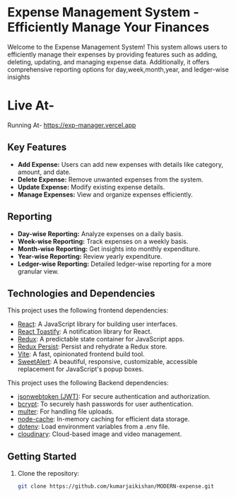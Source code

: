 # Expense Management System - Efficiently Manage Your Finances

Welcome to the Expense Management System! This system allows users to efficiently manage their
expenses by providing features such as adding, deleting, updating, and managing expense data. 
Additionally, it offers comprehensive reporting options for  day,week,month,year, and ledger-wise insights

# Live At-
Running At- https://exp-manager.vercel.app

## Key Features

- **Add Expense:** Users can add new expenses with details like category, amount, and date.
- **Delete Expense:** Remove unwanted expenses from the system.
- **Update Expense:** Modify existing expense details.
- **Manage Expenses:** View and organize expenses efficiently.

## Reporting

- **Day-wise Reporting:** Analyze expenses on a daily basis.
- **Week-wise Reporting:** Track expenses on a weekly basis.
- **Month-wise Reporting:** Get insights into monthly expenditure.
- **Year-wise Reporting:** Review yearly expenditure.
- **Ledger-wise Reporting:** Detailed ledger-wise reporting for a more granular view.

## Technologies and Dependencies

This project uses the following frontend dependencies:

- [React](https://reactjs.org/): A JavaScript library for building user interfaces.
- [React Toastify](https://fkhadra.github.io/react-toastify/): A notification library for React.
- [Redux](https://redux.js.org/): A predictable state container for JavaScript apps.
- [Redux Persist](https://github.com/rt2zz/redux-persist): Persist and rehydrate a Redux store.
- [Vite](https://vitejs.dev/): A fast, opinionated frontend build tool.
- [SweetAlert](https://sweetalert.js.org/): A beautiful, responsive, customizable, accessible replacement for JavaScript's popup boxes.


This project uses the following Backend dependencies:

- [jsonwebtoken (JWT)](https://github.com/auth0/node-jsonwebtoken): For secure authentication and authorization.
- [bcrypt](https://github.com/kelektiv/node.bcrypt.js): To securely hash passwords for user authentication.
- [multer](https://github.com/expressjs/multer): For handling file uploads.
- [node-cache](https://github.com/node-cache/node-cache): In-memory caching for efficient data storage.
- [dotenv](https://github.com/motdotla/dotenv): Load environment variables from a .env file.
- [cloudinary](https://github.com/cloudinary/cloudinary_npm): Cloud-based image and video management.

## Getting Started

1. Clone the repository:

   ```bash
   git clone https://github.com/kumarjaikishan/MODERN-expense.git
